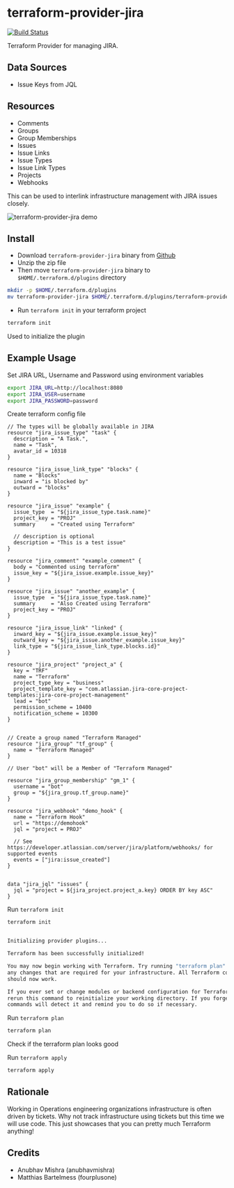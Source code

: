# terraform-provider-jira

[![Build Status](https://travis-ci.com/fourplusone/terraform-provider-jira.svg?branch=master)](https://travis-ci.com/fourplusone/terraform-provider-jira)

Terraform Provider for managing JIRA. 

## Data Sources

- Issue Keys from JQL

## Resources

- Comments
- Groups
- Group Memberships
- Issues
- Issue Links
- Issue Types
- Issue Link Types
- Projects
- Webhooks

This can be used to interlink infrastructure management with JIRA issues closely.

![terraform-provider-jira demo](./images/terraform-provider-jira.gif)

## Install

* Download `terraform-provider-jira` binary from [Github](https://github.com/fourplusone/terraform-provider-jira/releases)
* Unzip the zip file
* Then move `terraform-provider-jira` binary to `$HOME/.terraform.d/plugins` directory

```bash
mkdir -p $HOME/.terraform.d/plugins
mv terraform-provider-jira $HOME/.terraform.d/plugins/terraform-provider-jira

```

* Run `terraform init` in your terraform project

```bash
terraform init
```

Used to initialize the plugin

## Example Usage

Set JIRA URL, Username and Password using environment variables

```bash
export JIRA_URL=http://localhost:8080
export JIRA_USER=username
export JIRA_PASSWORD=password
```

Create terraform config file

```hcl
// The types will be globally available in JIRA
resource "jira_issue_type" "task" {
  description = "A Task.",
  name = "Task",
  avatar_id = 10318
}

resource "jira_issue_link_type" "blocks" {
  name = "Blocks"
  inward = "is blocked by"
  outward = "blocks"
}

resource "jira_issue" "example" {
  issue_type  = "${jira_issue_type.task.name}"
  project_key = "PROJ"
  summary     = "Created using Terraform"

  // description is optional  
  description = "This is a test issue"  
}

resource "jira_comment" "example_comment" {
  body = "Commented using terraform"
  issue_key = "${jira_issue.example.issue_key}"
}

resource "jira_issue" "another_example" {
  issue_type  = "${jira_issue_type.task.name}"
  summary     = "Also Created using Terraform"
  project_key = "PROJ"
}

resource "jira_issue_link" "linked" {
  inward_key = "${jira_issue.example.issue_key}"
  outward_key = "${jira_issue.another_example.issue_key}"
  link_type = "${jira_issue_link_type.blocks.id}"
}

resource "jira_project" "project_a" {
  key = "TRF"
  name = "Terraform"
  project_type_key = "business"
  project_template_key = "com.atlassian.jira-core-project-templates:jira-core-project-management"
  lead = "bot"
  permission_scheme = 10400
  notification_scheme = 10300
}


// Create a group named "Terraform Managed"
resource "jira_group" "tf_group" {
  name = "Terraform Managed"
}

// User "bot" will be a Member of "Terraform Managed"

resource "jira_group_membership" "gm_1" {
  username = "bot"
  group = "${jira_group.tf_group.name}"
}

resource "jira_webhook" "demo_hook" {
  name = "Terraform Hook"
  url = "https://demohook"
  jql = "project = PROJ"
  
  // See https://developer.atlassian.com/server/jira/platform/webhooks/ for supported events
  events = ["jira:issue_created"]
}


data "jira_jql" "issues" {
  jql = "project = ${jira_project.project_a.key} ORDER BY key ASC"
}

```

Run `terraform init`

```bash
terraform init
```

```bash

Initializing provider plugins...

Terraform has been successfully initialized!

You may now begin working with Terraform. Try running "terraform plan" to see
any changes that are required for your infrastructure. All Terraform commands
should now work.

If you ever set or change modules or backend configuration for Terraform,
rerun this command to reinitialize your working directory. If you forget, other
commands will detect it and remind you to do so if necessary.
```

Run `terraform plan`

```bash
terraform plan
```

Check if the terraform plan looks good

Run `terraform apply`

```bash
terraform apply
```

## Rationale
Working in Operations engineering organizations infrastructure is often driven by tickets. Why not track infrastructure using tickets but this time we will use code.
This just showcases that you can pretty much Terraform anything!


## Credits

- Anubhav Mishra (anubhavmishra)
- Matthias Bartelmess (fourplusone)